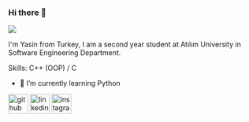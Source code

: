 ### Hi there 👋
![](https://pbs.twimg.com/profile_banners/883407398337212416/1595868115/1080x360)

I'm Yasin from Turkey, I am a second year student at Atılım University in Software Engineering Department.

Skills: C++ (OOP) / C

- 🌱 I’m currently learning Python 


[<img src='https://cdn.jsdelivr.net/npm/simple-icons@3.0.1/icons/github.svg' alt='github' height='40'>](https://github.com/Dinendalbae)  [<img src='https://cdn.jsdelivr.net/npm/simple-icons@3.0.1/icons/linkedin.svg' alt='linkedin' height='40'>](https://www.linkedin.com/in/yasin-emre-yildiz/)  [<img src='https://cdn.jsdelivr.net/npm/simple-icons@3.0.1/icons/instagram.svg' alt='instagram' height='40'>](https://www.instagram.com/yemreyildiz_/)  

